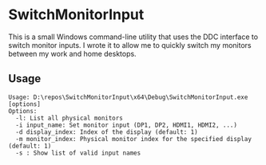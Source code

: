 # SwitchMonitorInput

This is a small Windows command-line utility that uses the DDC interface to switch monitor inputs. I wrote it to allow me to quickly switch my monitors between my work and home desktops.

## Usage

```
Usage: D:\repos\SwitchMonitorInput\x64\Debug\SwitchMonitorInput.exe [options]
Options:
  -l: List all physical monitors
  -i input_name: Set monitor input (DP1, DP2, HDMI1, HDMI2, ...)
  -d display_index: Index of the display (default: 1)
  -m monitor_index: Physical monitor index for the specified display (default: 1)
  -s : Show list of valid input names
```
